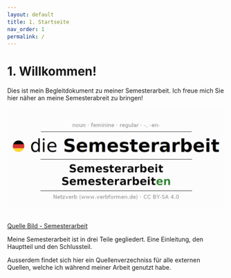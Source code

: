 ```yaml
---
layout: default
title: 1. Startseite
nav_order: 1
permalink: /
---
```


# 1. Willkommen!

Dies ist mein Begleitdokument zu meiner Semesterarbeit.
Ich freue mich Sie hier näher an meine Semesterabreit zu bringen!

![Semesterarbeit](ressources/images/general/semesterarbeit.png)

[Quelle Bild - Semesterarbeit](anhang/quellen.html#516-semesterarbeit)

Meine Semesterarbeit ist in drei Teile gegliedert. Eine Einleitung, den Hauptteil und den Schlussteil.

Ausserdem findet sich hier ein Quellenverzechniss für alle externen Quellen, welche ich während meiner Arbeit genutzt habe.
